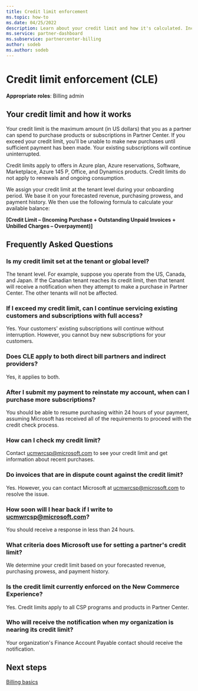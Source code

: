 ```yaml
---
title: Credit limit enforcement
ms.topic: how-to
ms.date: 04/25/2022
description: Learn about your credit limit and how it's calculated. Includes FAQ.
ms.service: partner-dashboard
ms.subservice: partnercenter-billing
author: sodeb
ms.author: sodeb
---
```


# Credit limit enforcement (CLE)

**Appropriate roles**: Billing admin

## Your credit limit and how it works

Your credit limit is the maximum amount (in US dollars) that you as a partner can spend to purchase products or subscriptions in Partner Center. If you exceed your credit limit, you'll be unable to make new purchases until sufficient payment has been made. Your existing subscriptions will continue uninterrupted.

Credit limits apply to offers in Azure plan, Azure reservations, Software, Marketplace, Azure 145 P, Office, and Dynamics products. Credit limits do not apply to renewals and ongoing consumption.

We assign your credit limit at the tenant level during your onboarding period. We base it on your forecasted revenue, purchasing prowess, and payment history. We then use the following formula to calculate your available balance:

**[Credit Limit – (Incoming Purchase + Outstanding Unpaid Invoices + Unbilled Charges – Overpayment)]**

## Frequently Asked Questions

### Is my credit limit set at the tenant or global level?

The tenant level. For example, suppose you operate from the US, Canada, and Japan. If the Canadian tenant reaches its credit limit, then that tenant will receive a notification when they attempt to make a purchase in Partner Center. The other tenants will not be affected.

### If I exceed my credit limit, can I continue servicing existing customers and subscriptions with full access?

Yes. Your customers' existing subscriptions will continue without interruption. However, you cannot buy new subscriptions for your customers.

### Does CLE apply to both direct bill partners and indirect providers?

Yes, it applies to both.

### After I submit my payment to reinstate my account, when can I purchase more subscriptions?

You should be able to resume purchasing within 24 hours of your payment, assuming Microsoft has received all of the requirements to proceed with the credit check process.

### How can I check my credit limit?

Contact [ucmwrcsp@microsoft.com](mailto:ucmwrcsp@microsoft.com) to see your credit limit and get information about recent purchases.

### Do invoices that are in dispute count against the credit limit?

Yes. However, you can contact Microsoft at [ucmwrcsp@microsoft.com](mailto:ucmwrcsp@microsoft.com) to resolve the issue.

### How soon will I hear back if I write to ucmwrcsp@microsoft.com?

You should receive a response in less than 24 hours.

### What criteria does Microsoft use for setting a partner's credit limit?

We determine your credit limit based on your forecasted revenue, purchasing prowess, and payment history.

### Is the credit limit currently enforced on the New Commerce Experience?

Yes. Credit limits apply to all CSP programs and products in Partner Center.

### Who will receive the notification when my organization is nearing its credit limit?

Your organization's Finance Account Payable contact should receive the notification.

## Next steps

[Billing basics](./billing-basics.md)
